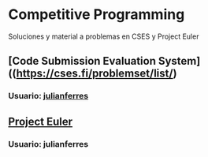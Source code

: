 # Competitive Programming

Soluciones y material a problemas en CSES y Project Euler

## [Code Submission Evaluation System]((https://cses.fi/problemset/list/)
### Usuario: [julianferres](https://cses.fi/user/3367/)

## [Project Euler](https://projecteuler.net/)
### Usuario: julianferres
